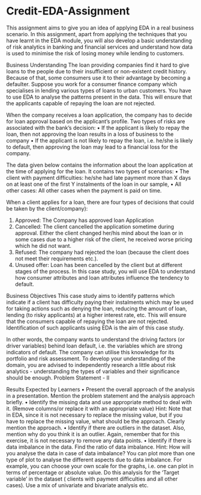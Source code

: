 # Credit-EDA-Assignment

This assignment aims to give you an idea of applying EDA in a real business scenario. In this assignment, apart from applying the techniques that you have learnt in the EDA module, you will also develop a basic understanding of risk analytics in banking and financial services and understand how data is used to minimise the risk of losing money while lending to customers.
 
Business Understanding
The loan providing companies find it hard to give loans to the people due to their insufficient or non-existent credit history. Because of that, some consumers use it to their advantage by becoming a defaulter. Suppose you work for a consumer finance company which specialises in lending various types of loans to urban customers. You have to use EDA to analyse the patterns present in the data. This will ensure that the applicants capable of repaying the loan are not rejected.
 
When the company receives a loan application, the company has to decide for loan approval based on the applicant’s profile. Two types of risks are associated with the bank’s decision:
•	If the applicant is likely to repay the loan, then not approving the loan results in a loss of business to the company
•	If the applicant is not likely to repay the loan, i.e. he/she is likely to default, then approving the loan may lead to a financial loss for the company.
 
The data given below contains the information about the loan application at the time of applying for the loan. It contains two types of scenarios:
•	The client with payment difficulties: he/she had late payment more than X days on at least one of the first Y instalments of the loan in our sample,
•	All other cases: All other cases when the payment is paid on time.
 
 
When a client applies for a loan, there are four types of decisions that could be taken by the client/company):
1.	Approved: The Company has approved loan Application
2.	Cancelled: The client cancelled the application sometime during approval. Either the client changed her/his mind about the loan or in some cases due to a higher risk of the client, he received worse pricing which he did not want.
3.	Refused: The company had rejected the loan (because the client does not meet their requirements etc.).
4.	Unused offer:  Loan has been cancelled by the client but at different stages of the process.
In this case study, you will use EDA to understand how consumer attributes and loan attributes influence the tendency to default.
 
 
Business Objectives
This case study aims to identify patterns which indicate if a client has difficulty paying their instalments which may be used for taking actions such as denying the loan, reducing the amount of loan, lending (to risky applicants) at a higher interest rate, etc. This will ensure that the consumers capable of repaying the loan are not rejected. Identification of such applicants using EDA is the aim of this case study.
 
In other words, the company wants to understand the driving factors (or driver variables) behind loan default, i.e. the variables which are strong indicators of default.  The company can utilise this knowledge for its portfolio and risk assessment.
To develop your understanding of the domain, you are advised to independently research a little about risk analytics - understanding the types of variables and their significance should be enough.
Problem Statement - II
 
Results Expected by Learners
•	Present the overall approach of the analysis in a presentation. Mention the problem statement and the analysis approach briefly.
•	Identify the missing data and use appropriate method to deal with it. (Remove columns/or replace it with an appropriate value)
Hint: Note that in EDA, since it is not necessary to replace the missing value, but if you have to replace the missing value, what should be the approach. Clearly mention the approach.
•	Identify if there are outliers in the dataset. Also, mention why do you think it is an outlier. Again, remember that for this exercise, it is not necessary to remove any data points.
•	Identify if there is data imbalance in the data. Find the ratio of data imbalance.
Hint: How will you analyse the data in case of data imbalance? You can plot more than one type of plot to analyse the different aspects due to data imbalance. For example, you can choose your own scale for the graphs, i.e. one can plot in terms of percentage or absolute value. Do this analysis for the ‘Target variable’ in the dataset ( clients with payment difficulties and all other cases). Use a mix of univariate and bivariate analysis etc.
